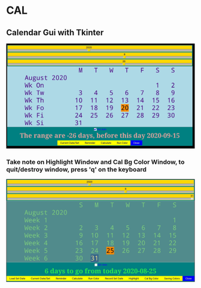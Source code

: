 # CAL
## Calendar Gui with Tkinter
![CalGui](/CalGuiOri.png)
### Take note on Highlight Window and Cal Bg Color Window, to quit/destroy window, press 'q' on the keyboard
![CalGui](/CalGui.png)
